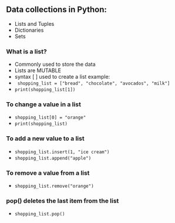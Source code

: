 ## Data collections in Python:

- Lists and Tuples
- Dictionaries
- Sets

### What is a list?
- Commonly used to store the data
- Lists are MUTABLE
- syntax [ ] used to create a list
example:
- ` shopping_list = ["bread", "chocolate", "avocados", "milk"]`
- `print(shopping_list[1])`

### To change a value in a list
- `shopping_list[0] = "orange"`
- `print(shopping_list)`

### To add a new value to a list
- `shopping_list.insert(1, "ice cream")`
- `shopping_list.append("apple")`


### To remove a value from a list
- `shopping_list.remove("orange")`

### pop() deletes the last item from the list
- `shopping_list.pop()`